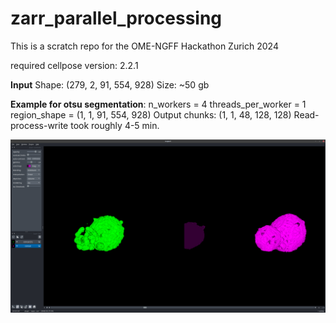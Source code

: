 # zarr_parallel_processing

This is a scratch repo for the OME-NGFF Hackathon Zurich 2024

required cellpose version: 2.2.1


**Input**
Shape: (279, 2, 91, 554, 928)
Size: ~50 gb
 

**Example for otsu segmentation**:
n_workers = 4
threads_per_worker = 1
region_shape = (1, 1, 91, 554, 928) 
Output chunks: (1, 1, 48, 128, 128)
Read-process-write took roughly 4-5 min.

[<img src="figures/otsu.png">](https://github.com/Euro-BioImaging/zarr_parallel_processing)

